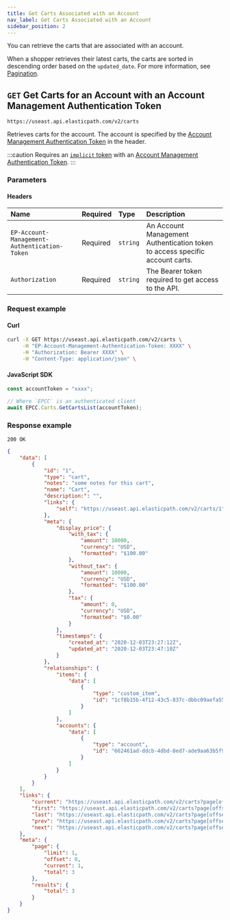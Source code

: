 ```yaml
---
title: Get Carts Associated with an Account
nav_label: Get Carts Associated with an Account
sidebar_position: 2
---
```


You can retrieve the carts that are associated with an account.

When a shopper retrieves their latest carts, the carts are sorted in descending order based on the `updated_date`. For more information, see [Pagination](/guides/Getting-Started/pagination).

## `GET` Get Carts for an Account with an Account Management Authentication Token

```http
https://useast.api.elasticpath.com/v2/carts
```

Retrieves carts for the account. The account is specified by the [Account Management Authentication Token](/docs/api/accounts/post-v-2-account-members-tokens) in the header.

:::caution
Requires an [`implicit` token](/docs/authentication/Tokens/implicit-token) with an [Account Management Authentication Token](/docs/api/accounts/post-v-2-account-members-tokens).
:::

### Parameters

#### Headers

| Name                      | Required | Type     | Description                                                                  |
|:--------------------------|:---------|:---------|:-----------------------------------------------------------------------------|
| `EP-Account-Management-Authentication-Token` | Required | `string` | An Account Management Authentication token to access specific account carts. |
| `Authorization`           | Required | `string` | The Bearer token required to get access to the API.                          |

### Request example

#### Curl

```bash
curl -X GET https://useast.api.elasticpath.com/v2/carts \
     -H "EP-Account-Management-Authentication-Token: XXXX" \
     -H "Authorization: Bearer XXXX" \
     -H "Content-Type: application/json" \
```

#### JavaScript SDK

```javascript
const accountToken = "xxxx";

// Where `EPCC` is an authenticated client
await EPCC.Carts.GetCartsList(accountToken);
```

### Response example

`200 OK`

```json
{
    "data": [
        {
            "id": "1",
            "type": "cart",
            "notes": "some notes for this cart",
            "name": "Cart",
            "description:": "",
            "links": {
                "self": "https://useast.api.elasticpath.com/v2/carts/1"
            },
            "meta": {
                "display_price": {
                    "with_tax": {
                        "amount": 10000,
                        "currency": "USD",
                        "formatted": "$100.00"
                    },
                    "without_tax": {
                        "amount": 10000,
                        "currency": "USD",
                        "formatted": "$100.00"
                    },
                    "tax": {
                        "amount": 0,
                        "currency": "USD",
                        "formatted": "$0.00"
                    }
                },
                "timestamps": {
                    "created_at": "2020-12-03T23:27:12Z",
                    "updated_at": "2020-12-03T23:47:10Z"
                }
            },
            "relationships": {
                "items": {
                    "data": [
                        {
                            "type": "custom_item",
                            "id": "1cf8b15b-4f12-43c5-837c-dbbc09aefa55"
                        }
                    ]
                },
                "accounts": {
                    "data": [
                        {
                            "type": "account",
                            "id": "662461ad-ddcb-4dbd-8ed7-ade9aa63b5f9"
                        }
                    ]
                }
            }
        }
    ],
    "links": {
        "current": "https://useast.api.elasticpath.com/v2/carts?page[offset]=0&page[limit]=1&filter=",
        "first": "https://useast.api.elasticpath.com/v2/carts?page[offset]=0&page[limit]=1&filter=",
        "last": "https://useast.api.elasticpath.com/v2/carts?page[offset]=2&page[limit]=1&filter=",
        "prev": "https://useast.api.elasticpath.com/v2/carts?page[offset]=0&page[limit]=1&filter=",
        "next": "https://useast.api.elasticpath.com/v2/carts?page[offset]=1&page[limit]=1&filter="
    },
    "meta": {
        "page": {
            "limit": 1,
            "offset": 0,
            "current": 1,
            "total": 3
        },
        "results": {
            "total": 3
        }
    }
}
```
